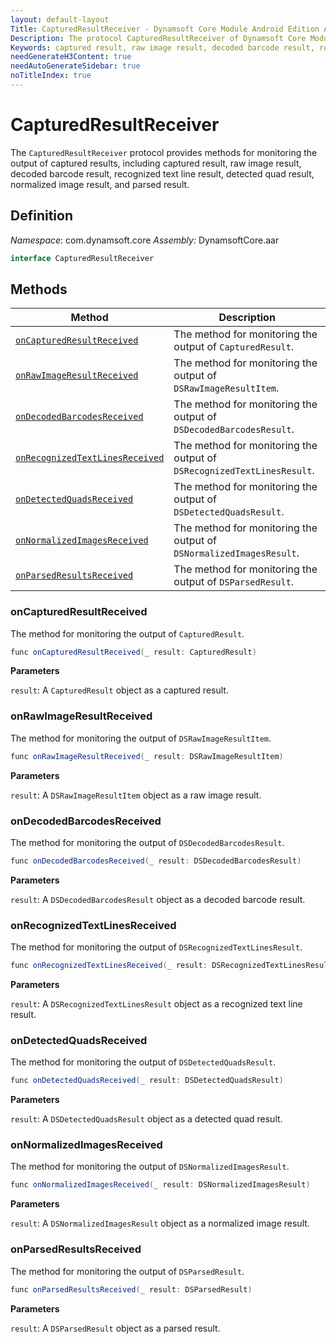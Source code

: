 ```yaml
---
layout: default-layout
Title: CapturedResultReceiver - Dynamsoft Core Module Android Edition API Reference
Description: The protocol CapturedResultReceiver of Dynamsoft Core Module Android Edition provides methods for monitoring the output of captured results, including captured result, raw image result, decoded barcode result, recognized text line result, detected quad result, normalized image result, and parsed result.
Keywords: captured result, raw image result, decoded barcode result, recognized text line result, detected quad result, normalized image result, parsed result, Java, Kotlin
needGenerateH3Content: true
needAutoGenerateSidebar: true
noTitleIndex: true
---
```


# CapturedResultReceiver

The `CapturedResultReceiver` protocol provides methods for monitoring the output of captured results, including captured result, raw image result, decoded barcode result, recognized text line result, detected quad result, normalized image result, and parsed result.

## Definition

*Namespace*: com.dynamsoft.core
*Assembly:* DynamsoftCore.aar

```java
interface CapturedResultReceiver
```

## Methods

| Method | Description |
| ------ | ----------- |
| [`onCapturedResultReceived`](#oncapturedresultreceived) | The method for monitoring the output of `CapturedResult`. |
| [`onRawImageResultReceived`](#onrawimageresultreceived) | The method for monitoring the output of `DSRawImageResultItem`. |
| [`onDecodedBarcodesReceived`](#ondecodedbarcodesreceived) | The method for monitoring the output of `DSDecodedBarcodesResult`. |
| [`onRecognizedTextLinesReceived`](#onrecognizedtextlinesreceived) | The method for monitoring the output of `DSRecognizedTextLinesResult`. |
| [`onDetectedQuadsReceived`](#ondetectedquadsreceived) | The method for monitoring the output of `DSDetectedQuadsResult`. |
| [`onNormalizedImagesReceived`](#onnormalizedimagesreceived) | The method for monitoring the output of `DSNormalizedImagesResult`. |
| [`onParsedResultsReceived`](#onparsedresultsreceived) | The method for monitoring the output of `DSParsedResult`. |

### onCapturedResultReceived

The method for monitoring the output of `CapturedResult`.

```java
func onCapturedResultReceived(_ result: CapturedResult)
```

**Parameters**

`result`: A `CapturedResult` object as a captured result.

### onRawImageResultReceived

The method for monitoring the output of `DSRawImageResultItem`.

```java
func onRawImageResultReceived(_ result: DSRawImageResultItem)
```

**Parameters**

`result`: A `DSRawImageResultItem` object as a raw image result.

### onDecodedBarcodesReceived

The method for monitoring the output of `DSDecodedBarcodesResult`.

```java
func onDecodedBarcodesReceived(_ result: DSDecodedBarcodesResult)
```

**Parameters**

`result`: A `DSDecodedBarcodesResult` object as a decoded barcode result.

### onRecognizedTextLinesReceived

The method for monitoring the output of `DSRecognizedTextLinesResult`.

```java
func onRecognizedTextLinesReceived(_ result: DSRecognizedTextLinesResult)
```

**Parameters**

`result`: A `DSRecognizedTextLinesResult` object as a recognized text line result.

### onDetectedQuadsReceived

The method for monitoring the output of `DSDetectedQuadsResult`.

```java
func onDetectedQuadsReceived(_ result: DSDetectedQuadsResult)
```

**Parameters**

`result`: A `DSDetectedQuadsResult` object as a detected quad result.

### onNormalizedImagesReceived

The method for monitoring the output of `DSNormalizedImagesResult`.

```java
func onNormalizedImagesReceived(_ result: DSNormalizedImagesResult)
```

**Parameters**

`result`: A `DSNormalizedImagesResult` object as a normalized image result.

### onParsedResultsReceived

The method for monitoring the output of `DSParsedResult`.

```java
func onParsedResultsReceived(_ result: DSParsedResult)
```

**Parameters**

`result`: A `DSParsedResult` object as a parsed result.
